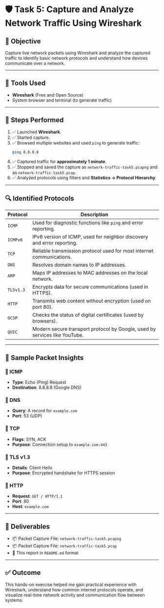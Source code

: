 # 🛡️ Task 5: Capture and Analyze Network Traffic Using Wireshark

## 🎯 Objective
Capture live network packets using Wireshark and analyze the captured traffic to identify basic network protocols and understand how devices communicate over a network.

---

## 🧰 Tools Used
- **Wireshark** (Free and Open Source)
- System browser and terminal (to generate traffic)

---

## 🧪 Steps Performed

1. ✅ Launched **Wireshark**.
2. ✅ Started capture.
3. ✅ Browsed multiple websites and used `ping` to generate traffic:
   ```bash
   ping 8.8.8.8
   ```
4. ✅ Captured traffic for **approximately 1 minute**.
5. ✅ Stopped and saved the capture as `network-traffic-task5.pcapng` and as `network-traffic-task5.pcap`.
6. ✅ Analyzed protocols using filters and **Statistics → Protocol Hierarchy**.

---

## 🔍 Identified Protocols

| Protocol   | Description                                                                 |
|------------|-----------------------------------------------------------------------------|
| `ICMP`     | Used for diagnostic functions like `ping` and error reporting.             |
| `ICMPv6`   | IPv6 version of ICMP, used for neighbor discovery and error reporting.     |
| `TCP`      | Reliable transmission protocol used for most internet communications.      |
| `DNS`      | Resolves domain names to IP addresses.                                     |
| `ARP`      | Maps IP addresses to MAC addresses on the local network.                   |
| `TLSv1.3`  | Encrypts data for secure communications (used in HTTPS).                   |
| `HTTP`     | Transmits web content without encryption (used on port 80).                |
| `OCSP`     | Checks the status of digital certificates (used by browsers).             |
| `QUIC`     | Modern secure transport protocol by Google, used by services like YouTube. |

---

## 🧾 Sample Packet Insights

### 🔹 ICMP
- **Type**: Echo (Ping) Request  
- **Destination**: 8.8.8.8 (Google DNS)

### 🔹 DNS
- **Query**: A record for `example.com`  
- **Port**: 53 (UDP)

### 🔹 TCP
- **Flags**: SYN, ACK  
- **Purpose**: Connection setup to `example.com:443`

### 🔹 TLS v1.3
- **Details**: Client Hello  
- **Purpose**: Encrypted handshake for HTTPS session

### 🔹 HTTP
- **Request**: `GET / HTTP/1.1`  
- **Port**: 80  
- **Host**: `example.com`

---

## 📁 Deliverables

- 📦 Packet Capture File: `network-traffic-task5.pcapng`
- 📦 Packet Capture File: `network-traffic-task5.pcap`
- 📝 This report in `README.md` format

---

## ✅ Outcome

This hands-on exercise helped me gain practical experience with Wireshark, understand how common internet protocols operate, and visualize real-time network activity and communication flow between systems.
